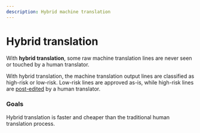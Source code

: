 ```yaml
---
description: Hybrid machine translation
---
```


# Hybrid translation

With **hybrid translation**, some raw machine translation lines are never seen or touched by a human translator.

With hybrid translation, the machine translation output lines are classified as high-risk or low-risk. Low-risk lines are approved as-is, while high-risk lines are [post-edited](applications/post-editing.md) by a human translator.

### Goals

Hybrid translation is faster and cheaper than the traditional human translation process.

